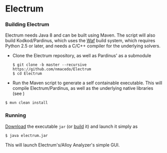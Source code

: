 # Electrum


### Building Electrum

Electrum needs Java 8 and can be built using Maven. The script will also build Kodkod/Pardinus, which uses the [Waf](https://github.com/waf-project/waf) build
system, which requires Python 2.5 or later, and needs a C/C++ compiler for the underlying solvers.

* Clone the Electrum repository, as well as Pardinus' as a submodule 

  `$ git clone -b master --recursive https://github.com/nmacedo/Electrum`  
  `$ cd Electrum`

* Run the Maven script to generate a self containable executable. This will compile Electrum/Pardinus, as well as the underlying native libraries (see []())

 `$ mvn clean install`

### Running

[Download]() the executable ``jar`` (or [build]() it) and launch it simply as

`$ java electrum.jar`

This will launch Electrum's/Alloy Analyzer's simple GUI.
